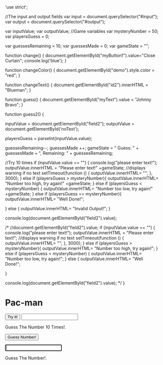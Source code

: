 'use strict';

//The input and output fields
var input = document.querySelector("#input");
var output = document.querySelector("#output");

 var inputValue;
var outputValue;
//Game variables
var mysteryNumber = 50;
var playersGuess = 0;

var guessesRemaining = 10;
var guessesMade = 0;
var gameState = "";

function change()
{
    document.getElementById("myButton1").value="Close Curtain";
    console.log('blue');
}

function changeColor() {
  document.getElementById("demo").style.color = "red";
}

function changeText() {
  document.getElementById("id2").innerHTML = "Blueman";
}

function guess() {
  document.getElementById("myText").value = "Johnny Bravo";
}


function guess2() {

inputValue = document.getElementById("field2");
outputValue = document.getElementById('noText');

playersGuess = parseInt(inputValue.value);

guessesRemaining--;
guessesMade ++;
gameState = " Guess: " + guessesMade + ", Remaining: " + guessesRemaining;


  //Try 10 times
  if (inputValue.value == "") {
    console.log("please enter text!");
    outputValue.innerHTML = "Please enter text!" +gameState;
    //displays warning if no text
    setTimeout(function () {
    outputValue.innerHTML= "";
  }, 3000);
} else if (playersGuess > mysteryNumber){
    outputValue.innerHTML= "Number too high, try again!" +gameState;
} else if (playersGuess < mysteryNumber) {
      outputValue.innerHTML= "Number too low, try again!" +gameState;
} else if (playersGuess == mysteryNumber){
    outputValue.innerHTML= "Well Done!";

} else {
    outputValue.innerHTML= "Invalid Output!";
}

  console.log(document.getElementById("field2").value);

/*
  //document.getElementById("field2").value;
  if (inputValue.value == "") {
    console.log("please enter text!");
    outputValue.innerHTML = "Please enter text!";
    //displays warning if no text
    setTimeout(function () {
    outputValue.innerHTML= "";
  }, 3000);
} else if (playersGuess > mysteryNumber){
    outputValue.innerHTML= "Number too high, try again!";
} else if (playersGuess < mysteryNumber) {
      outputValue.innerHTML= "Number too low, try again!";
} else {
    outputValue.innerHTML= "Well Done!";

}

  console.log(document.getElementById("field2").value);
  */
}





<!doctype html>
<html>
<head>
<title>Pacmania</title>
<!--<link rel="stylesheet" href="styles.css">  -->

</head>
<body>
<h1>Pac-man</h1>
  <script src="b.js"></script>
  <!--<link rel="stylesheet" href="styles.css">

  <input onclick="change()" type="button" value="Open Curtain" id="myButton1"></input>
  <p id="demo" onclick="changeColor()">Click me to change my color.</p>
  <p id="id2" >Click button to change text!.</p>
  <input onclick="changeText()" type="button" value="Change Text" id="myButton2"></input>
 -->
  <!-- You will not be able to see this text. -->
  <button onclick="guess()" id="myButton3">Try it!</button>

  <input type="text" id="myText"  >


  <p>Guess The Number 10 Times!.</p>

  <!-- You will not be able to see this text. -->
  <button onclick="guess2()" id="myButton4">Guess Number!</button> <br>

  <input type="text" id="field2" autofocus>

  <p>Guess The Number!.</p>

  <p id="noText"></p>

</body>
</html>
